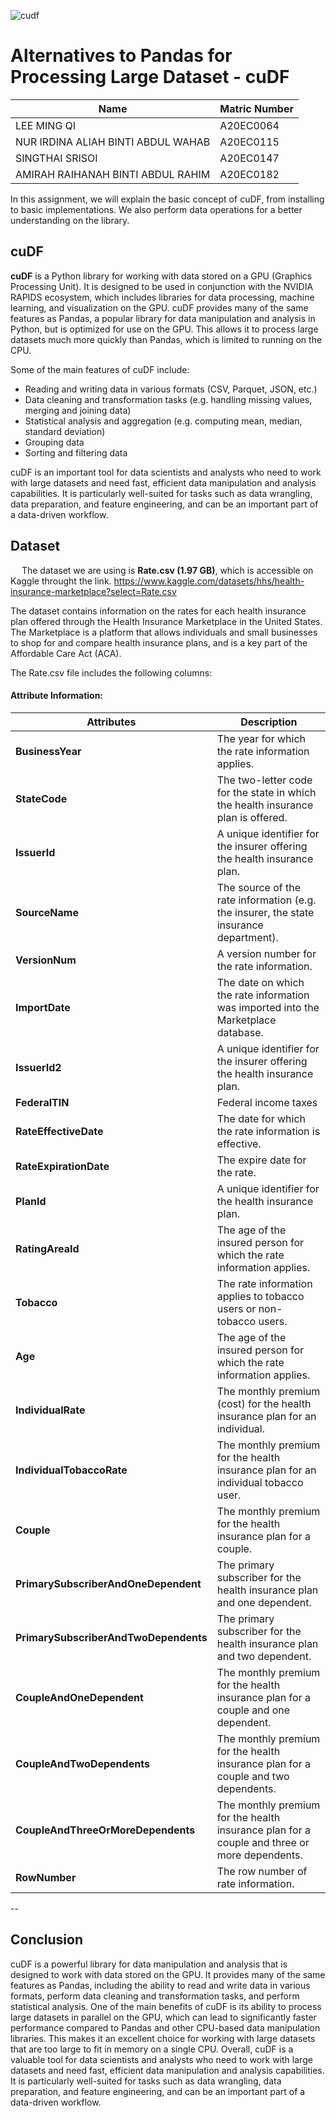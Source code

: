 ![cudf](https://user-images.githubusercontent.com/95162273/211054658-0eea8d0b-b508-4a74-beea-ac392bc9c090.png)

# Alternatives to Pandas for Processing Large Dataset - cuDF

| Name | Matric Number |
| ----- | ----- |
| LEE MING QI | A20EC0064|
| NUR IRDINA ALIAH BINTI ABDUL WAHAB |A20EC0115 |
| SINGTHAI SRISOI| A20EC0147|
| AMIRAH RAIHANAH BINTI ABDUL RAHIM |A20EC0182 |

In this assignment, we will explain the basic concept of cuDF, from installing to basic implementations. We also perform data operations for a better understanding on the library.

## cuDF
**cuDF** is a Python library for working with data stored on a GPU (Graphics Processing Unit). It is designed to be used in conjunction with the NVIDIA RAPIDS ecosystem, which includes libraries for data processing, machine learning, and visualization on the GPU.
cuDF provides many of the same features as Pandas, a popular library for data manipulation and analysis in Python, but is optimized for use on the GPU. This allows it to process large datasets much more quickly than Pandas, which is limited to running on the CPU.

Some of the main features of cuDF include:

* Reading and writing data in various formats (CSV, Parquet, JSON, etc.)
* Data cleaning and transformation tasks (e.g. handling missing values, merging and joining data)
* Statistical analysis and aggregation (e.g. computing mean, median, standard deviation)
* Grouping data
* Sorting and filtering data

cuDF is an important tool for data scientists and analysts who need to work with large datasets and need fast, efficient data manipulation and analysis capabilities. It is particularly well-suited for tasks such as data wrangling, data preparation, and feature engineering, and can be an important part of a data-driven workflow.

## Dataset
&emsp; The dataset we are using is **Rate.csv (1.97 GB)**, which is accessible on Kaggle throught the link. https://www.kaggle.com/datasets/hhs/health-insurance-marketplace?select=Rate.csv

The dataset contains information on the rates for each health insurance plan offered through the Health Insurance Marketplace in the United States. The Marketplace is a platform that allows individuals and small businesses to shop for and compare health insurance plans, and is a key part of the Affordable Care Act (ACA).

The Rate.csv file includes the following columns:

#### Attribute Information:
| Attributes | Description |
| --- | --- |
| **BusinessYear** |   The year for which the rate information applies.  |
|**StateCode** |  The two-letter code for the state in which the health insurance plan is offered.  |
| **IssuerId** | A unique identifier for the insurer offering the health insurance plan. |
| **SourceName** |  The source of the rate information (e.g. the insurer, the state insurance department). |
| **VersionNum** | A version number for the rate information.  |
| **ImportDate** |  The date on which the rate information was imported into the Marketplace database.   |
| **IssuerId2** | A unique identifier for the insurer offering the health insurance plan.  |
| **FederalTIN** | Federal income taxes  |
| **RateEffectiveDate** |  The date for which the rate information is effective.   |
|**RateExpirationDate** |  The expire date for the rate. |
| **PlanId** | A unique identifier for the health insurance plan. |
| **RatingAreaId** | The age of the insured person for which the rate information applies.  |
| **Tobacco** | The rate information applies to tobacco users or non-tobacco users. |
| **Age** |   The age of the insured person for which the rate information applies.  |
| **IndividualRate** |  The monthly premium (cost) for the health insurance plan for an individual.  |
| **IndividualTobaccoRate** | The monthly premium for the health insurance plan for an individual tobacco user.  |
| **Couple** | The monthly premium for the health insurance plan for a couple.  |
|**PrimarySubscriberAndOneDependent** |  The primary subscriber for the health insurance plan and one dependent. |
| **PrimarySubscriberAndTwoDependents** | The primary subscriber for the health insurance plan and two dependent. |
| **CoupleAndOneDependent** | The monthly premium for the health insurance plan for a couple and one dependent. |
| **CoupleAndTwoDependents** | The monthly premium for the health insurance plan for a couple and two dependents.  |
| **CoupleAndThreeOrMoreDependents** |  The monthly premium for the health insurance plan for a couple and three or more dependents.   |
| **RowNumber** | The row number of rate information.  |

--
## Conclusion
cuDF is a powerful library for data manipulation and analysis that is designed to work with data stored on the GPU. It provides many of the same features as Pandas, including the ability to read and write data in various formats, perform data cleaning and transformation tasks, and perform statistical analysis.
One of the main benefits of cuDF is its ability to process large datasets in parallel on the GPU, which can lead to significantly faster performance compared to Pandas and other CPU-based data manipulation libraries. This makes it an excellent choice for working with large datasets that are too large to fit in memory on a single CPU.
Overall, cuDF is a valuable tool for data scientists and analysts who need to work with large datasets and need fast, efficient data manipulation and analysis capabilities. It is particularly well-suited for tasks such as data wrangling, data preparation, and feature engineering, and can be an important part of a data-driven workflow.
